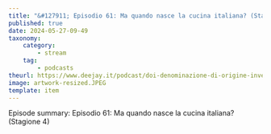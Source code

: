 ```yaml
---
title: "&#127911; Episodio 61: Ma quando nasce la cucina italiana? (Stagione 4)"
published: true
date: 2024-05-27-09-49
taxonomy:
    category:
        - stream
    tag:
        - podcasts
theurl: https://www.deejay.it/podcast/doi-denominazione-di-origine-inventata/stagione-1-di-doi-denominazione-di-origine-inventata/episodio-61-ma-quando-nasce-la-cucina-italiana-stagione-4/
image: artwork-resized.JPEG
template: item
---
```


Episode summary: Episodio 61: Ma quando nasce la cucina italiana? (Stagione 4)
